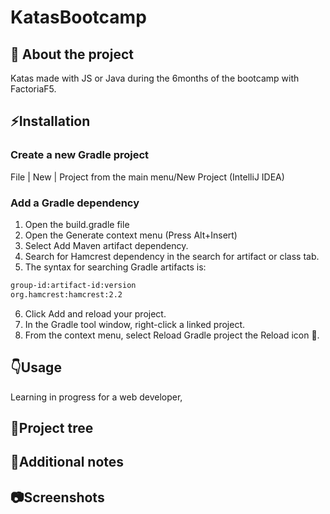 # KatasBootcamp

## 🧐 About the project

Katas made with JS or Java during the 6months of the bootcamp with FactoriaF5.

## ⚡Installation
### Create a new Gradle project﻿
File | New | Project from the main menu/New Project (IntelliJ IDEA)
### Add a Gradle dependency
1.  Open the build.gradle file
2.  Open the Generate context menu (Press Alt+Insert) 
3.  Select Add Maven artifact dependency.
4.  Search for Hamcrest dependency in the search for artifact or class tab.
5.  The syntax for searching Gradle artifacts is:
```sh
group-id:artifact-id:version
org.hamcrest:hamcrest:2.2
```
6. Click Add and reload your project.
7.  In the Gradle tool window, right-click a linked project.
8.  From the context menu, select Reload Gradle project the Reload icon 🔄.

## 👇Usage
Learning in progress for a web developer,
## 🌴Project tree
## 📝Additional notes
## 📷Screenshots


